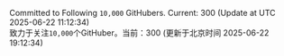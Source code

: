 Committed to Following `10,000` GitHubers. Current: <!-- FOLLOWING_COUNT -->300<!-- FOLLOWING_COUNT --> (Update at UTC <!-- LAST_UPDATED -->2025-06-22 11:12:34<!-- LAST_UPDATED -->)<br>
致力于关注`10,000`个GitHuber。当前：<!-- FOLLOWING_COUNT -->300<!-- FOLLOWING_COUNT --> (更新于北京时间 <!-- LAST_UPDATED_CST -->2025-06-22 19:12:34<!-- LAST_UPDATED_CST -->)
